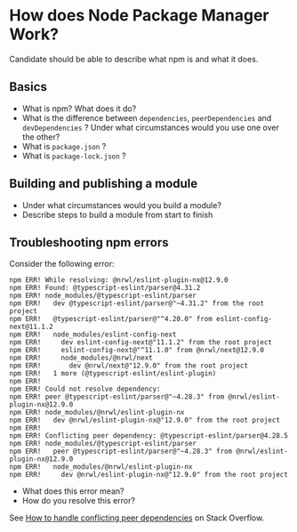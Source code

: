 # How does Node Package Manager Work?

Candidate should be able to describe what npm is and what it does.

## Basics

* What is npm? What does it do?
* What is the difference between `dependencies`, `peerDependencies` and `devDependencies` ? Under what circumstances would you use one over the other?
* What is `package.json` ?
* What is `package-lock.json` ?

## Building and publishing a module

* Under what circumstances would you build a module?
* Describe steps to build a module from start to finish 

## Troubleshooting npm errors

Consider the following error:

```
npm ERR! While resolving: @nrwl/eslint-plugin-nx@12.9.0
npm ERR! Found: @typescript-eslint/parser@4.31.2
npm ERR! node_modules/@typescript-eslint/parser
npm ERR!   dev @typescript-eslint/parser@"~4.31.2" from the root project
npm ERR!   @typescript-eslint/parser@"^4.20.0" from eslint-config-next@11.1.2
npm ERR!   node_modules/eslint-config-next
npm ERR!     dev eslint-config-next@"11.1.2" from the root project
npm ERR!     eslint-config-next@"^11.1.0" from @nrwl/next@12.9.0
npm ERR!     node_modules/@nrwl/next
npm ERR!       dev @nrwl/next@"12.9.0" from the root project
npm ERR!   1 more (@typescript-eslint/eslint-plugin)
npm ERR! 
npm ERR! Could not resolve dependency:
npm ERR! peer @typescript-eslint/parser@"~4.28.3" from @nrwl/eslint-plugin-nx@12.9.0
npm ERR! node_modules/@nrwl/eslint-plugin-nx
npm ERR!   dev @nrwl/eslint-plugin-nx@"12.9.0" from the root project
npm ERR! 
npm ERR! Conflicting peer dependency: @typescript-eslint/parser@4.28.5
npm ERR! node_modules/@typescript-eslint/parser
npm ERR!   peer @typescript-eslint/parser@"~4.28.3" from @nrwl/eslint-plugin-nx@12.9.0
npm ERR!   node_modules/@nrwl/eslint-plugin-nx
npm ERR!     dev @nrwl/eslint-plugin-nx@"12.9.0" from the root project
```

* What does this error mean?
* How do you resolve this error?

See [How to handle conflicting peer dependencies](https://stackoverflow.com/questions/69259024/how-to-handle-conflicting-peer-dependencies) on Stack Overflow.
